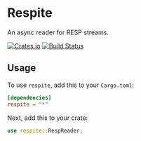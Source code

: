 # Respite

An async reader for RESP streams.

[![Crates.io][crates-badge]][crates-url]
[![Build Status][ci-badge]][ci-url]

[crates-badge]: https://img.shields.io/crates/v/respite.svg
[crates-url]: https://crates.io/crates/respite
[ci-badge]: https://github.com/braddunbar/respite/workflows/CI/badge.svg
[ci-url]: https://github.com/braddunbar/respite/actions

## Usage

To use `respite`, add this to your `Cargo.toml`:

```toml
[dependencies]
respite = "*"
```

Next, add this to your crate:

```rust
use respite::RespReader;
```
